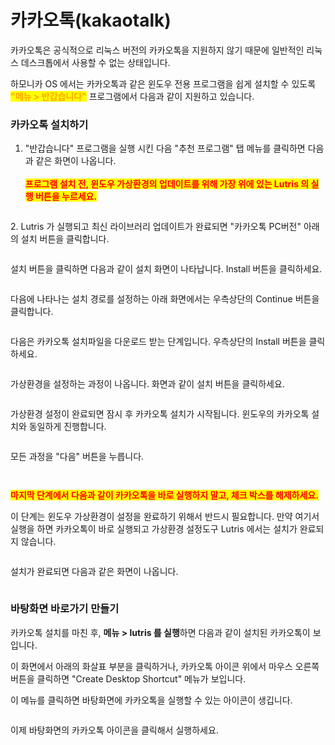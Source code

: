 # 카카오톡(kakaotalk)

카카오톡은 공식적으로 리눅스 버전의 카카오톡을 지원하지 않기 때문에 일반적인 리눅스 데스크톱에서 사용할 수 없는 상태입니다.

하모니카 OS 에서는 카카오톡과 같은 윈도우 전용 프로그램을 쉽게 설치할 수 있도록 <mark style="color:orange;">**"메뉴 >  반갑습니다"**</mark> 프로그램에서 다음과 같이 지원하고 있습니다.&#x20;

### 카카오톡 설치하기

1. "반갑습니다" 프로그램을 실행 시킨 다음 "추천 프로그램" 탭 메뉴를 클릭하면 다음과 같은 화면이 나옵니다.\
   \
   <mark style="color:red;">**프로그램 설치 전, 윈도우 가상환경의 업데이트를 위해 가장 위에 있는 Lutris 의 실행 버튼을 누르세요.**</mark>&#x20;

<figure><img src="../../.gitbook/assets/image (543).png" alt=""><figcaption></figcaption></figure>

2\.  Lutris 가 실행되고 최신 라이브러리 업데이트가 완료되면 "카카오톡 PC버전" 아래의 설치 버튼을 클릭합니다.&#x20;

<figure><img src="../../.gitbook/assets/image (544).png" alt=""><figcaption></figcaption></figure>

설치 버튼을 클릭하면 다음과 같이 설치 화면이 나타납니다. Install 버튼을 클릭하세요.

<figure><img src="../../.gitbook/assets/image (545).png" alt=""><figcaption></figcaption></figure>

다음에 나타나는 설치 경로를 설정하는 아래 화면에서는 우측상단의 Continue 버튼을 클릭합니다.&#x20;

<figure><img src="../../.gitbook/assets/image (546).png" alt=""><figcaption></figcaption></figure>

다음은 카카오톡 설치파일을 다운로드 받는 단계입니다. 우측상단의 Install 버튼을 클릭하세요.

<figure><img src="../../.gitbook/assets/image (547).png" alt=""><figcaption></figcaption></figure>

가상환경을 설정하는 과정이 나옵니다. 화면과 같이 설치 버튼을 클릭하세요.

<figure><img src="../../.gitbook/assets/image (107).png" alt=""><figcaption></figcaption></figure>

가상환경 설정이 완료되면 잠시 후 카카오톡 설치가 시작됩니다. 윈도우의 카카오톡 설치와 동일하게 진행합니다.

<figure><img src="../../.gitbook/assets/image (548).png" alt=""><figcaption></figcaption></figure>

모든 과정을 "다음" 버튼을 누릅니다.

<figure><img src="../../.gitbook/assets/image (549).png" alt=""><figcaption></figcaption></figure>

<figure><img src="../../.gitbook/assets/image (550).png" alt=""><figcaption></figcaption></figure>

<mark style="color:red;">**마지막 단계에서 다음과 같이 카카오톡을 바로 실행하지 말고, 체크 박스를 해제하세요.**</mark>

이 단계는 윈도우 가상환경이 설정을 완료하기 위해서 반드시 필요합니다. 만약 여기서 실행을 하면 카카오톡이 바로 실행되고 가상환경 설정도구 Lutris 에서는 설치가 완료되지 않습니다.

<figure><img src="../../.gitbook/assets/image (551).png" alt=""><figcaption></figcaption></figure>

설치가 완료되면 다음과 같은 화면이 나옵니다.

<figure><img src="../../.gitbook/assets/image (552).png" alt=""><figcaption></figcaption></figure>

### 바탕화면 바로가기 만들기

카카오톡 설치를 마친 후, **메뉴 > lutris 를 실행**하면 다음과 같이 설치된 카카오톡이 보입니다.

이 화면에서 아래의 화살표 부분을 클릭하거나, 카카오톡 아이콘 위에서 마우스 오른쪽 버튼을 클릭하면 "Create Desktop Shortcut" 메뉴가 보입니다.&#x20;

이 메뉴를 클릭하면 바탕화면에 카카오톡을 실행할 수 있는 아이콘이 생깁니다.

<figure><img src="../../.gitbook/assets/image (553).png" alt=""><figcaption></figcaption></figure>

이제 바탕화면의 카카오톡 아이콘을 클릭해서 실행하세요.

<figure><img src="../../.gitbook/assets/image (117).png" alt=""><figcaption></figcaption></figure>

